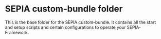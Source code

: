 # SEPIA custom-bundle folder
This is the base folder for the SEPIA custom-bundle. It contains all the start and setup scripts and certain configurations to operate your SEPIA-Framework.
